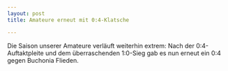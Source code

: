 ```yaml
---
layout: post
title: Amateure erneut mit 0:4-Klatsche

---
```


Die Saison unserer Amateure verläuft weiterhin extrem: Nach der 0:4-Auftaktpleite und dem überraschenden 1:0-Sieg gab es nun erneut ein 0:4 gegen Buchonia Flieden.


